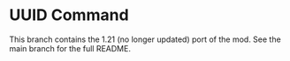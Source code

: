 # UUID Command

This branch contains the 1.21 (no longer updated) port of the mod. See the main branch for the full README.
